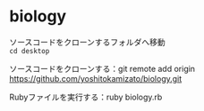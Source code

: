 # biology

ソースコードをクローンするフォルダへ移動  
`cd desktop`

ソースコードをクローンする：git remote add origin https://github.com/yoshitokamizato/biology.git

Rubyファイルを実行する：ruby biology.rb
